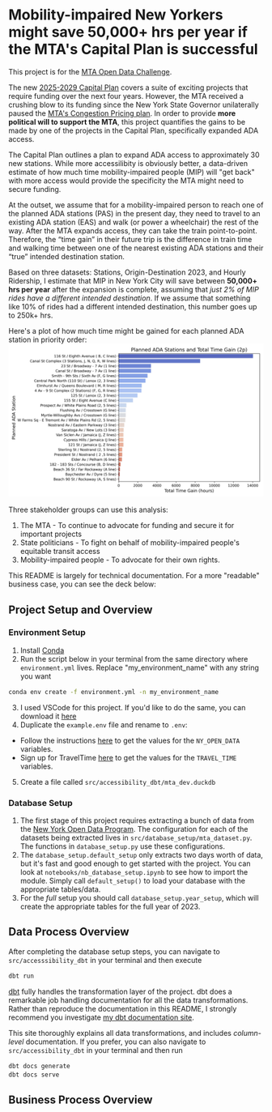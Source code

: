 # Mobility-impaired New Yorkers might save 50,000+ hrs per year if the MTA's Capital Plan is successful
This project is for the [MTA Open Data Challenge](https://new.mta.info/article/mta-open-data-challenge). 

The new [2025-2029 Capital Plan](https://future.mta.info/capitalplan/) covers a suite of exciting projects that require funding over the next four years. However, the MTA received a crushing blow to its funding since the New York State Governor unilaterally paused the [MTA's Congestion Pricing plan](https://www.governor.ny.gov/news/what-they-are-saying-governor-hochul-announces-pause-congestion-pricing-address-rising-cost). In order to provide **more political will to support the MTA**, this project quantifies the gains to be made by one of the projects in the Capital Plan, specifically expanded ADA access.  

The Capital Plan outlines a plan to expand ADA access to approximately 30 new stations. While more accessilibity is obviously better, a data-driven estimate of how much time mobility-impaired people (MIP) will "get back" with more access would provide the specificity the MTA might need to secure funding. 

At the outset, we assume that for a mobility-impaired person to reach one of the planned ADA stations (PAS) in the present day, they need to travel to an existing ADA station (EAS) and walk (or power a wheelchair) the rest of the way. After the MTA expands access, they can take the train point-to-point. Therefore, the “time gain” in their future trip is the difference in train time and walking time between one of the nearest existing ADA stations and their “true” intended destination station. 

Based on three datasets: Stations, Origin-Destination 2023, and Hourly Ridership, I estimate that MIP in New York City will save between **50,000+ hrs per year** after the expansion is complete, assuming that *just 2% of MIP rides have a different intended destination*. If we assume that something like 10% of rides had a different intended destination, this number goes up to 250k+ hrs. 

Here's a plot of how much time might be gained for each planned ADA station in priority order: 
![Stations in priority order](visuals/results.jpg)

Three stakeholder groups can use this analysis: 
1. The MTA - To continue to advocate for funding and secure it for important projects 
2. State politicians - To fight on behalf of mobility-impaired people's equitable transit access
3. Mobility-impaired people - To advocate for their own rights. 

This README is largely for technical documentation. For a more "readable" business case, you can see the deck below: 

## Project Setup and Overview
### Environment Setup
1. Install [Conda](anaconda.org)
2. Run the script below in your terminal from the same directory where `environment.yml` lives. Replace "my_environment_name" with any string you want

```bash
conda env create -f environment.yml -n my_environment_name
```
3. I used VSCode for this project. If you'd like to do the same, you can download it [here](https://code.visualstudio.com/download)
4. Duplicate the `example.env` file and rename to `.env`: 
- Follow the instructions [here](https://support.socrata.com/hc/en-us/articles/115004055807-How-to-Sign-Up-for-a-Tyler-Data-Insights-ID) to get the values for the `NY_OPEN_DATA` variables. 
- Sign up for TravelTime [here](https://account.traveltime.com/login) to get the values for the `TRAVEL_TIME` variables. 
5. Create a file called `src/accessibility_dbt/mta_dev.duckdb`

### Database Setup
1. The first stage of this project requires extracting a bunch of data from the 
[New York Open Data Program](https://data.ny.gov/browse?Dataset-Information_Agency=Metropolitan+Transportation+Authority). The configuration for each of the datasets being extracted lives in `src/database_setup/mta_dataset.py`. The functions in `database_setup.py` use these configurations. 
2. The `database_setup.default_setup` only extracts two days worth of data, but it's fast and good enough to get started with the project. You can look at `notebooks/nb_database_setup.ipynb` to see how to import the module. Simply call `default_setup()` to load your database with the appropriate tables/data. 
3. For the *full* setup you should call `database_setup.year_setup`, which will create the appropriate tables for the full year of 2023. 

## Data Process Overview

After completing the database setup steps, you can navigate to `src/accesssibility_dbt` in your terminal and then execute 

```bash
dbt run
```

[dbt](https://www.getdbt.com) fully handles the transformation layer of the project. dbt does a remarkable job handling documentation for all the data transformations. Rather than reproduce the documentation in this README, I strongly recommend you investigate [my dbt documentation site](https://mta-open-data-challenge.netlify.app/#!/overview). 

This site thoroughly explains all data transformations, and includes *column-level* documentation.  If you prefer, you can also navigate to `src/accessibility_dbt` in your terminal and then run

```bash
dbt docs generate
dbt docs serve
```


## Business Process Overview
